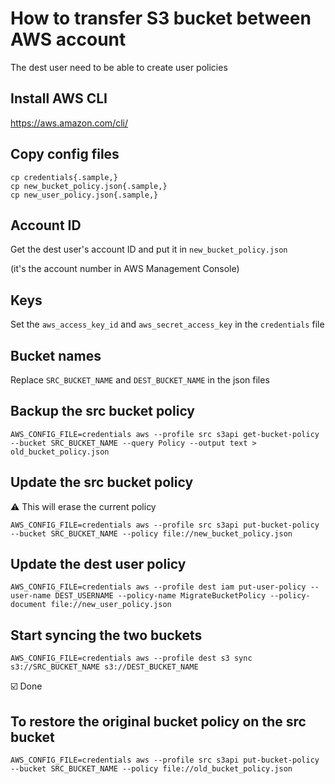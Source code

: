 # How to transfer S3 bucket between AWS account

The dest user need to be able to create user policies

## Install AWS CLI

https://aws.amazon.com/cli/

## Copy config files

```
cp credentials{.sample,}
cp new_bucket_policy.json{.sample,}
cp new_user_policy.json{.sample,}
```

## Account ID

Get the dest user's account ID and put it in `new_bucket_policy.json`

(it's the account number in AWS Management Console)

## Keys

Set the `aws_access_key_id` and `aws_secret_access_key` in the `credentials` file

## Bucket names

Replace `SRC_BUCKET_NAME` and `DEST_BUCKET_NAME` in the json files

## Backup the src bucket policy

`AWS_CONFIG_FILE=credentials aws --profile src s3api get-bucket-policy --bucket SRC_BUCKET_NAME --query Policy --output text > old_bucket_policy.json`

## Update the src bucket policy

:warning: This will erase the current policy

`AWS_CONFIG_FILE=credentials aws --profile src s3api put-bucket-policy --bucket SRC_BUCKET_NAME --policy file://new_bucket_policy.json`

## Update the dest user policy

`AWS_CONFIG_FILE=credentials aws --profile dest iam put-user-policy --user-name DEST_USERNAME --policy-name MigrateBucketPolicy --policy-document file://new_user_policy.json`

## Start syncing the two buckets

`AWS_CONFIG_FILE=credentials aws --profile dest s3 sync s3://SRC_BUCKET_NAME s3://DEST_BUCKET_NAME
`

:ballot_box_with_check:  Done

## To restore the original bucket policy on the src bucket

`AWS_CONFIG_FILE=credentials aws --profile src s3api put-bucket-policy --bucket SRC_BUCKET_NAME --policy file://old_bucket_policy.json`
